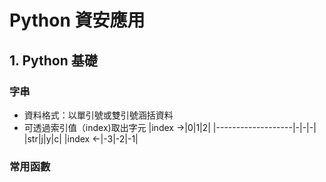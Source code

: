 # Python 資安應用
## 1. Python 基礎
### 字串
- 資料格式：以單引號或雙引號涵括資料
- 可透過索引值（index)取出字元
  |index $\rightarrow$|0|1|2|
  |-------------------|-|-|-|
  |str|j|y|c|
  |index $\leftarrow$|-3|-2|-1|

### 常用函數
